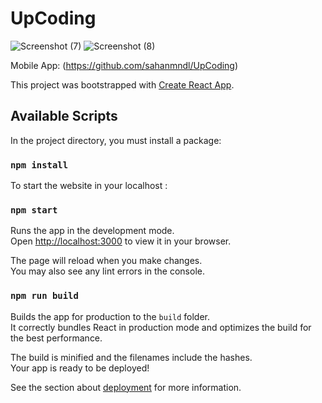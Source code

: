 # UpCoding

![Screenshot (7)](https://user-images.githubusercontent.com/76529959/194722032-443708cb-4aa7-4fa7-b77d-0f021c8be0e1.png)
![Screenshot (8)](https://user-images.githubusercontent.com/76529959/194722042-b977982a-984b-489d-aac4-debbbd604803.png)

Mobile App: (https://github.com/sahanmndl/UpCoding)

This project was bootstrapped with [Create React App](https://github.com/facebook/create-react-app).

## Available Scripts

In the project directory, you must install a package:

### `npm install`

To start the website in your localhost :

### `npm start`

Runs the app in the development mode.\
Open [http://localhost:3000](http://localhost:3000) to view it in your browser.

The page will reload when you make changes.\
You may also see any lint errors in the console.

### `npm run build`

Builds the app for production to the `build` folder.\
It correctly bundles React in production mode and optimizes the build for the best performance.

The build is minified and the filenames include the hashes.\
Your app is ready to be deployed!

See the section about [deployment](https://facebook.github.io/create-react-app/docs/deployment) for more information.


